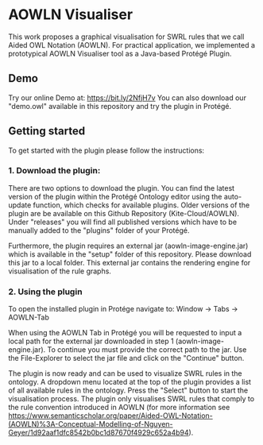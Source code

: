 # AOWLN Visualiser
This work proposes a graphical visualisation for SWRL rules that we call Aided OWL Notation (AOWLN).
For practical application, we implemented a prototypical AOWLN Visualiser tool as a Java-based Protégé Plugin.


## Demo
Try our online Demo at: https://bit.ly/2NfjH7v
You can also download our "demo.owl" available in this repository and try the plugin in Protégé.


## Getting started
To get started with the plugin please follow the instructions: 

### 1. Download the plugin:
There are two options to download the plugin. 
You can find the latest version of the plugin within the Protégé Ontology editor using the auto-update function, which checks for available plugins. Older versions of the plugin are be available on this Github Repository (Kite-Cloud/AOWLN). Under "releases" you will find all published versions which have to be manually added to the "plugins" folder of your Protégé.

Furthermore, the plugin requires an external jar (aowln-image-engine.jar) which is available in the "setup" folder of this repository. Please download this jar to a local folder. This external jar contains the rendering engine for visualisation of the rule graphs.

### 2. Using the plugin
To open the installed plugin in Protége navigate to: Window -> Tabs -> AOWLN-Tab

When using the AOWLN Tab in Protégé you will be requested to input a local path for the external jar downloaded in step 1 (aowln-image-engine.jar). To continue you must provide the correct path to the jar. Use the File-Explorer to select the jar file and click on the "Continue" button. 

The plugin is now ready and can be used to visualize SWRL rules in the ontology. A dropdown menu located at the top of the plugin provides a list of all available rules in the ontology. Press the "Select" button to start the visualisation process. The plugin only visualises SWRL rules that comply to the rule convention introduced in AOWLN (for more information see https://www.semanticscholar.org/paper/Aided-OWL-Notation-(AOWLN)%3A-Conceptual-Modelling-of-Nguyen-Geyer/1d92aaf1dfc8542b0bc1d87670f4929c652a4b94).



